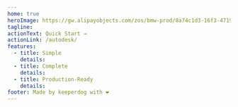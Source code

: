 ```yaml
---
home: true
heroImage: https://gw.alipayobjects.com/zos/bmw-prod/8a74c1d3-16f3-4719-be63-15e467a68a24/km0cv8vn_w500_h500.png
tagline:
actionText: Quick Start →
actionLink: /autodesk/
features:
  - title: Simple
    details:
  - title: Complete
    details:
  - title: Production-Ready
    details:
footer: Made by keeperdog with ❤️
---
```

